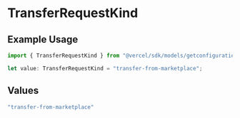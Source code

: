 # TransferRequestKind

## Example Usage

```typescript
import { TransferRequestKind } from "@vercel/sdk/models/getconfigurationop.js";

let value: TransferRequestKind = "transfer-from-marketplace";
```

## Values

```typescript
"transfer-from-marketplace"
```